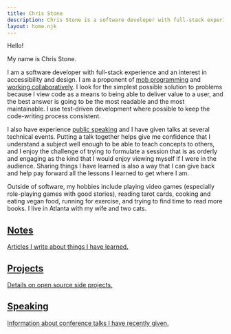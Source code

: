 ```yaml
---
title: Chris Stone
description: Chris Stone is a software developer with full-stack experience and an interest in accessibility and design.
layout: home.njk
---
```

Hello!

My name is Chris Stone.

I am a software developer with full-stack experience and an interest in accessibility and design. I am a proponent of [mob programming](/mob-programming) and [working collaboratively](/working-collaboratively). I look for the simplest possible solution to problems because I view code as a means to being able to deliver value to a user, and the best answer is going to be the most readable and the most maintainable. I use test-driven development where possible to keep the code-writing process consistent.

I also have experience [public speaking](/speaking) and I have given talks at several technical events. Putting a talk together helps give me confidence that I understand a subject well enough to be able to teach concepts to others, and I enjoy the challenge of trying to formulate a session that is as orderly and engaging as the kind that I would enjoy viewing myself if I were in the audience. Sharing things I have learned is also a way that I can give back and help pay forward all the lessons I learned to get where I am.

Outside of software, my hobbies include playing video games (especially role-playing games with good stories), reading tarot cards, cooking and eating vegan food, running for exercise, and trying to find time to read more books. I live in Atlanta with my wife and two cats.

<nav class="homepage-sections">
<a href="/notes">
<h2>Notes</h2>
<p>Articles I write about things I have learned.</p>
</a>
<a href="/projects">
<h2>Projects</h2>
<p>Details on open source side projects.</p>
</a>
<a href="/speaking">
<h2>Speaking</h2>
<p>Information about conference talks I have recently given.</p>
</a>
</nav>